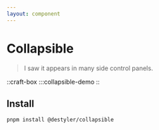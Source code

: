 ```yaml
---
layout: component
---
```


# Collapsible

> I saw it appears in many side control panels.

::craft-box
:::collapsible-demo
::

## Install

```bash
pnpm install @destyler/collapsible
```
